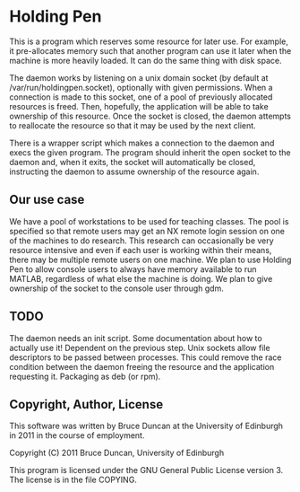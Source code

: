 Holding Pen
===========

This is a program which reserves some resource for later use. For example, it
pre-allocates memory such that another program can use it later when the
machine is more heavily loaded. It can do the same thing with disk space.

The daemon works by listening on a unix domain socket (by default at
/var/run/holdingpen.socket), optionally with given permissions. When a
connection is made to this socket, one of a pool of previously allocated
resources is freed. Then, hopefully, the application will be able to take
ownership of this resource. Once the socket is closed, the daemon attempts to
reallocate the resource so that it may be used by the next client.

There is a wrapper script which makes a connection to the daemon and execs the
given program. The program should inherit the open socket to the daemon and,
when it exits, the socket will automatically be closed, instructing the daemon
to assume ownership of the resource again.

Our use case
------------

We have a pool of workstations to be used for teaching classes. The pool is
specified so that remote users may get an NX remote login session on one of the
machines to do research. This research can occasionally be very resource
intensive and even if each user is working within their means, there may be
multiple remote users on one machine. We plan to use Holding Pen to allow
console users to always have memory available to run MATLAB, regardless of what
else the machine is doing. We plan to give ownership of the socket to the
console user through gdm.

TODO
----

The daemon needs an init script.
Some documentation about how to actually use it! Dependent on the previous step.
Unix sockets allow file descriptors to be passed between processes. This could
    remove the race condition between the daemon freeing the resource and the
    application requesting it.
Packaging as deb (or rpm).

Copyright, Author, License
--------------------------

This software was written by Bruce Duncan at the University of Edinburgh in
2011 in the course of employment.

Copyright (C) 2011 Bruce Duncan, University of Edinburgh

This program is licensed under the GNU General Public License version 3. The
license is in the file COPYING.

